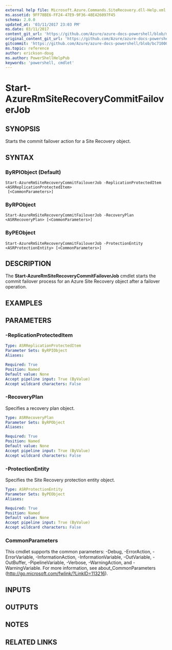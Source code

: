 ```yaml
---
external help file: Microsoft.Azure.Commands.SiteRecovery.dll-Help.xml
ms.assetid: 9FF78BE6-FF24-47E9-9F36-48E426097F45
schema: 2.0.0
updated_at: '03/11/2017 23:03 PM'
ms.date: 03/11/2017
content_git_url: 'https://github.com/Azure/azure-docs-powershell/blob/master/azureps-cmdlets-docs/ResourceManager/AzureRM.SiteRecovery/v3.5.0/Start-AzureRmSiteRecoveryCommitFailoverJob.md'
original_content_git_url: 'https://github.com/Azure/azure-docs-powershell/blob/master/azureps-cmdlets-docs/ResourceManager/AzureRM.SiteRecovery/v3.5.0/Start-AzureRmSiteRecoveryCommitFailoverJob.md'
gitcommit: 'https://github.com/Azure/azure-docs-powershell/blob/bc71000aa3c7f754b95442dcc415a7324626a15c'
ms.topic: reference
author: erickson-doug
ms.author: PowerShellHelpPub
keywords: 'powershell, cmdlet'
---
```


# Start-AzureRmSiteRecoveryCommitFailoverJob

## SYNOPSIS
Starts the commit failover action for a Site Recovery object.

## SYNTAX

### ByRPIObject (Default)
```
Start-AzureRmSiteRecoveryCommitFailoverJob -ReplicationProtectedItem <ASRReplicationProtectedItem>
 [<CommonParameters>]
```

### ByRPObject
```
Start-AzureRmSiteRecoveryCommitFailoverJob -RecoveryPlan <ASRRecoveryPlan> [<CommonParameters>]
```

### ByPEObject
```
Start-AzureRmSiteRecoveryCommitFailoverJob -ProtectionEntity <ASRProtectionEntity> [<CommonParameters>]
```

## DESCRIPTION
The **Start-AzureRmSiteRecoveryCommitFailoverJob** cmdlet starts the commit failover process for an Azure Site Recovery object after a failover operation.

## EXAMPLES

## PARAMETERS

### -ReplicationProtectedItem
```yaml
Type: ASRReplicationProtectedItem
Parameter Sets: ByRPIObject
Aliases: 

Required: True
Position: Named
Default value: None
Accept pipeline input: True (ByValue)
Accept wildcard characters: False
```

### -RecoveryPlan
Specifies a recovery plan object.

```yaml
Type: ASRRecoveryPlan
Parameter Sets: ByRPObject
Aliases: 

Required: True
Position: Named
Default value: None
Accept pipeline input: True (ByValue)
Accept wildcard characters: False
```

### -ProtectionEntity
Specifies the Site Recovery protection entity object.

```yaml
Type: ASRProtectionEntity
Parameter Sets: ByPEObject
Aliases: 

Required: True
Position: Named
Default value: None
Accept pipeline input: True (ByValue)
Accept wildcard characters: False
```

### CommonParameters
This cmdlet supports the common parameters: -Debug, -ErrorAction, -ErrorVariable, -InformationAction, -InformationVariable, -OutVariable, -OutBuffer, -PipelineVariable, -Verbose, -WarningAction, and -WarningVariable. For more information, see about_CommonParameters (http://go.microsoft.com/fwlink/?LinkID=113216).

## INPUTS

## OUTPUTS

## NOTES

## RELATED LINKS

